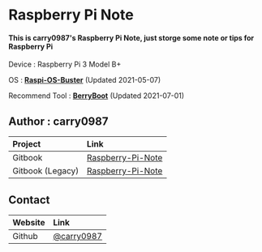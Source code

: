 # Raspberry Pi Note

#### This is carry0987's Raspberry Pi Note, just storge some note or tips for Raspberry Pi

Device : Raspberry Pi 3 Model B+

OS : [**Raspi-OS-Buster**](https://www.raspberrypi.org/software/operating-systems/) \(Updated 2021-05-07\)

Recommend Tool : [**BerryBoot**](https://www.berryterminal.com/doku.php/berryboot) \(Updated 2021-07-01\)

## Author : carry0987

| Project | Link |
| :--- | :--- |
| Gitbook | [Raspberry-Pi-Note](https://carry0987.gitbook.io/raspberry-pi-note/) |
| Gitbook (Legacy) | [Raspberry-Pi-Note](https://carry0987.gitbooks.io/raspberry-pi-note/) |

## Contact

| Website | Link |
| :--- | :--- |
| Github | [@carry0987](https://github.com/carry0987) |

